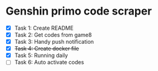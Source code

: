 # Genshin primo code scraper

- [x] Task 1: Create README
- [x] Task 2: Get codes from game8
- [x] Task 3: Handy push notification
- [x] ~~Task 4: Create docker file~~
- [x] Task 5: Running daily
- [ ] Task 6: Auto activate codes
